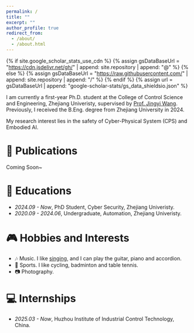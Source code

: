 ```yaml
---
permalink: /
title: ""
excerpt: ""
author_profile: true
redirect_from: 
  - /about/
  - /about.html
---
```


{% if site.google_scholar_stats_use_cdn %}
{% assign gsDataBaseUrl = "https://cdn.jsdelivr.net/gh/" | append: site.repository | append: "@" %}
{% else %}
{% assign gsDataBaseUrl = "https://raw.githubusercontent.com/" | append: site.repository | append: "/" %}
{% endif %}
{% assign url = gsDataBaseUrl | append: "google-scholar-stats/gs_data_shieldsio.json" %}

<span class='anchor' id='about-me'></span>

​I am currently a first-year Ph.D. student at the College of Control Science and Engineering, Zhejiang Univeristy, supervised by [Prof. Jingyi Wang](https://wang-jingyi.github.io/). Previously, I received the B.Eng. degree from Zhejiang University in 2024.


My research interest lies in the safety of Cyber-Physical System (CPS) and Embodied AI. 

# 📝 Publications 
Coming Soon~


# 📖 Educations
- *2024.09 - Now*, PhD Student, Cyber Security, Zhejiang Univeristy. 
- *2020.09 - 2024.06*, Undergraduate, Automation, Zhejiang Univeristy. 

# 🎮 Hobbies and Interests
- 🎶 Music. I like [singing](https://static-play.kg.qq.com/node/personal_v2?uid=659f9c8d212430), and I can play the guitar, piano and accordion.
- 🏸 Sports. I like cycling, badminton and table tennis.
- 📷 Photography.

# 💻 Internships
- *2025.03 - Now*, Huzhou Institute of Industrial Control Technology, China.